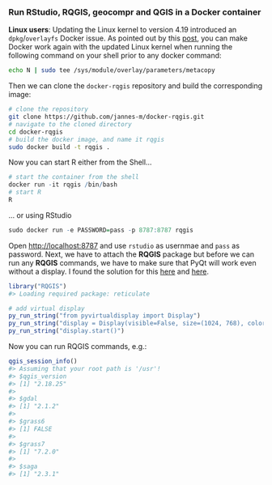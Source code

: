 
<!-- README.md is generated from README.Rmd. Please edit that file -->

### Run RStudio, RQGIS, geocompr and QGIS in a Docker container

**Linux users**: Updating the Linux kernel to version 4.19 introduced an
`dpkg`/`overlayfs` Docker issue. As pointed out by this
[post](https://github.com/docker/for-linux/issues/480), you can make
Docker work again with the updated Linux kernel when running the
following command on your shell prior to any docker command:

``` sh
echo N | sudo tee /sys/module/overlay/parameters/metacopy
```

Then we can clone the `docker-rqgis` repository and build the
corresponding image:

``` sh
# clone the repository
git clone https://github.com/jannes-m/docker-rqgis.git
# navigate to the cloned directory
cd docker-rqgis
# build the docker image, and name it rqgis
sudo docker build -t rqgis .  
```

Now you can start R either from the Shell…

``` r
# start the container from the shell
docker run -it rqgis /bin/bash
# start R
R
```

… or using RStudio

``` r
sudo docker run -e PASSWORD=pass -p 8787:8787 rqgis
```

Open <http://localhost:8787> and use `rstudio` as usernmae and `pass` as
password. Next, we have to attach the **RQGIS** package but before we
can run any **RQGIS** commands, we have to make sure that PyQt will work
even without a display. I found the solution for this
[here](https://stackoverflow.com/questions/12462796/running-a-pyqt4-script-without-a-display)
and
[here](https://gis.stackexchange.com/questions/258998/pyqgis-problem-with-gui-on-linux).

``` r
library("RQGIS")
#> Loading required package: reticulate

# add virtual display
py_run_string("from pyvirtualdisplay import Display")
py_run_string("display = Display(visible=False, size=(1024, 768), color_depth=24)")
py_run_string("display.start()")
```

Now you can run RQGIS commands, e.g.:

``` r
qgis_session_info()
#> Assuming that your root path is '/usr'!
#> $qgis_version
#> [1] "2.18.25"
#> 
#> $gdal
#> [1] "2.1.2"
#> 
#> $grass6
#> [1] FALSE
#> 
#> $grass7
#> [1] "7.2.0"
#> 
#> $saga
#> [1] "2.3.1"
```
